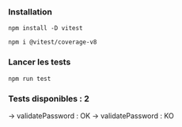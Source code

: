 ### Installation

 ```npm install -D vitest```
 
 ```npm i @vitest/coverage-v8```

### Lancer les tests

 ```npm run test```

### Tests disponibles : 2

-> validatePassword : OK
-> validatePassword : KO
